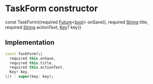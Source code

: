 


# TaskForm constructor






const
TaskForm(\{required [Future](https://api.flutter.dev/flutter/dart-async/Future-class.html)&lt;[bool](https://api.flutter.dev/flutter/dart-core/bool-class.html)> onSave(), required [String](https://api.flutter.dev/flutter/dart-core/String-class.html) title, required [String](https://api.flutter.dev/flutter/dart-core/String-class.html) actionText, [Key](https://api.flutter.dev/flutter/foundation/Key-class.html)? key\})





## Implementation

```dart
const TaskForm(\{
  required this.onSave,
  required this.title,
  required this.actionText,
  Key? key,
\}) : super(key: key);
```







